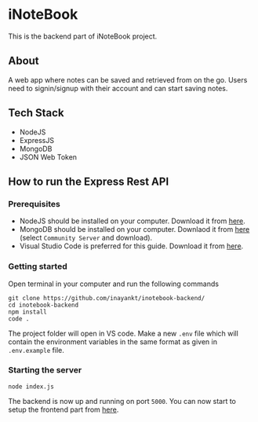 # iNoteBook

This is the backend part of iNoteBook project.

## About

A web app where notes can be saved and retrieved from on the go. Users need to signin/signup with their account and can start saving notes.

## Tech Stack

- NodeJS
- ExpressJS
- MongoDB
- JSON Web Token

## How to run the Express Rest API

### Prerequisites

- NodeJS should be installed on your computer. Download it from [here](https://nodejs.org/en/download).
- MongoDB should be installed on your computer. Downlaod it from [here](https://www.mongodb.com/try/download/community) (select `Community Server` and download).
- Visual Studio Code is preferred for this guide. Download it from [here](https://code.visualstudio.com/download).

### Getting started

Open terminal in your computer and run the following commands
```
git clone https://github.com/inayankt/inotebook-backend/
cd inotebook-backend
npm install
code .
```

The project folder will open in VS code. Make a new `.env` file which will contain the environment variables in the same format as given in `.env.example` file.

### Starting the server

```
node index.js
```

The backend is now up and running on port `5000`. You can now start to setup the frontend part from [here](https://github.com/inayankt/inotebook-frontend/).
